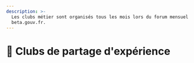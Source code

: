 ```yaml
---
description: >-
  Les clubs métier sont organisés tous les mois lors du forum mensuel
  beta.gouv.fr.
---
```


# 👐 Clubs de partage d'expérience

